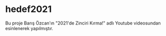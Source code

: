 # hedef2021
Bu proje Barış Özcan'ın "2021'de Zinciri Kırma!" adlı Youtube videosundan esinlenerek yapılmıştır.
